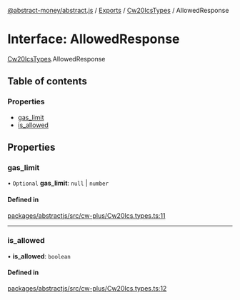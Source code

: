 [@abstract-money/abstract.js](../README.md) / [Exports](../modules.md) / [Cw20IcsTypes](../modules/Cw20IcsTypes.md) / AllowedResponse

# Interface: AllowedResponse

[Cw20IcsTypes](../modules/Cw20IcsTypes.md).AllowedResponse

## Table of contents

### Properties

- [gas\_limit](Cw20IcsTypes.AllowedResponse.md#gas_limit)
- [is\_allowed](Cw20IcsTypes.AllowedResponse.md#is_allowed)

## Properties

### gas\_limit

• `Optional` **gas\_limit**: ``null`` \| `number`

#### Defined in

[packages/abstractjs/src/cw-plus/Cw20Ics.types.ts:11](https://github.com/AbstractSDK/frontend/blob/07410073/packages/abstractjs/src/cw-plus/Cw20Ics.types.ts#L11)

___

### is\_allowed

• **is\_allowed**: `boolean`

#### Defined in

[packages/abstractjs/src/cw-plus/Cw20Ics.types.ts:12](https://github.com/AbstractSDK/frontend/blob/07410073/packages/abstractjs/src/cw-plus/Cw20Ics.types.ts#L12)
